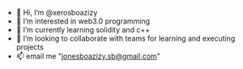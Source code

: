 - 👋 Hi, I’m @xerosboazizy
- 👀 I’m interested in web3.0 programming
- 🌱 I’m currently learning solidity and c++
- 💞️ I’m looking to collaborate with teams for learning and executing projects
- 📫 email me "jonesboazizy.sb@gmail.com"

<!---
xerosboazizy/xerosboazizy is a ✨ special ✨ repository because its `README.md` (this file) appears on your GitHub profile.
You can click the Preview link to take a look at your changes.
--->

